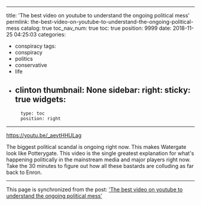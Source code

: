 
---
title: 'The best video on youtube to understand the ongoing political mess'
permlink: the-best-video-on-youtube-to-understand-the-ongoing-political-mess
catalog: true
toc_nav_num: true
toc: true
position: 9999
date: 2018-11-25 04:25:03
categories:
- conspiracy
tags:
- conspiracy
- politics
- conservative
- life
- clinton
thumbnail: None
sidebar:
    right:
        sticky: true
widgets:
    -
        type: toc
        position: right
---


https://youtu.be/_aevtHHULag

The biggest political scandal is ongoing right now.  This makes Watergate look like Potterygate.  This video is the single greatest explanation for what's happening politically in the mainstream media and major players right now.  Take the 30 minutes to figure out how all these bastards are colluding as far back to Enron.

- - -

This page is synchronized from the post: ['The best video on youtube to understand the ongoing political mess'](https://steemit.com/@aggroed/the-best-video-on-youtube-to-understand-the-ongoing-political-mess)
